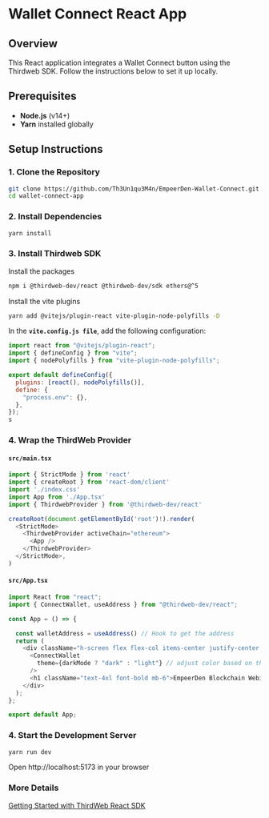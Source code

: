 # Wallet Connect React App

## Overview
This React application integrates a Wallet Connect button using the Thirdweb SDK. Follow the instructions below to set it up locally.

## Prerequisites
- **Node.js** (v14+)
- **Yarn** installed globally

## Setup Instructions

### 1. Clone the Repository
```bash
git clone https://github.com/Th3Un1qu3M4n/EmpeerDen-Wallet-Connect.git
cd wallet-connect-app
```

### 2. Install Dependencies
```bash
yarn install
```

### 3. Install Thirdweb SDK
Install the packages
```bash
npm i @thirdweb-dev/react @thirdweb-dev/sdk ethers@^5
```
Install the vite plugins
```bash
yarn add @vitejs/plugin-react vite-plugin-node-polyfills -D
```
In the **`vite.config.js file`**, add the following configuration:
```javascript
import react from "@vitejs/plugin-react";
import { defineConfig } from "vite";
import { nodePolyfills } from "vite-plugin-node-polyfills";

export default defineConfig({
  plugins: [react(), nodePolyfills()],
  define: {
    "process.env": {},
  },
});
s
```

### 4. Wrap the ThirdWeb Provider

#### **`src/main.tsx`**
```javascript
import { StrictMode } from 'react'
import { createRoot } from 'react-dom/client'
import './index.css'
import App from './App.tsx'
import { ThirdwebProvider } from '@thirdweb-dev/react'

createRoot(document.getElementById('root')!).render(
  <StrictMode>
    <ThirdwebProvider activeChain="ethereum">
      <App />
    </ThirdwebProvider>
  </StrictMode>,
)
```

#### **`src/App.tsx`**
```javascript
import React from "react";
import { ConnectWallet, useAddress } from "@thirdweb-dev/react";

const App = () => {

  const walletAddress = useAddress() // Hook to get the address
  return (
    <div className="h-screen flex flex-col items-center justify-center bg-gray-100 text-gray-900">
      <ConnectWallet
        theme={darkMode ? "dark" : "light"} // adjust color based on theme
      />
      <h1 className="text-4xl font-bold mb-6">EmpeerDen Blockchain Webinar 02</h1>
    </div>
  );
};

export default App;
```
### 4. Start the Development Server
```bash
yarn run dev
```
Open http://localhost:5173 in your browser


### More Details
[Getting Started with ThirdWeb React SDK](https://portal.thirdweb.com/react/v4/getting-started)